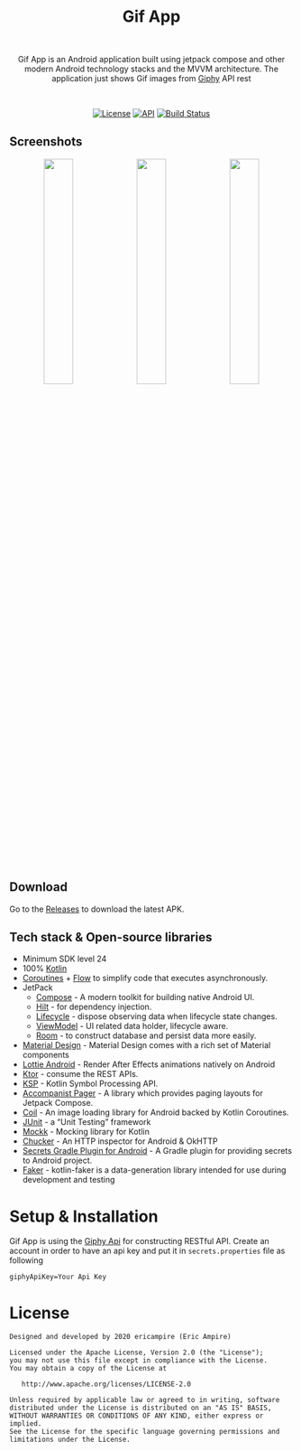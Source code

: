 <h1 align="center">Gif App</h1><br>
<p align="center">  
Gif App is an Android application built using jetpack compose and other modern Android technology stacks and the MVVM architecture. 
  The application just shows Gif images from <a href="https://developers.giphy.com">Giphy</a> API rest
</p>
<br>

<p align="center">
  <a href="https://opensource.org/licenses/Apache-2.0"><img alt="License" src="https://img.shields.io/badge/License-Apache%202.0-blue.svg"/></a>
  <a href="https://android-arsenal.com/api?level=24"><img alt="API" src="https://img.shields.io/badge/API-24%2B-brightgreen.svg?style=flat"/></a>
  <a href="https://github.com/yveskalume/gif-app/actions"><img alt="Build Status" src="https://github.com/yveskalume/gif-app/workflows/Android%20CI/badge.svg"/></a> <br>
</p>

## Screenshots
<p align="center">
  <img src="/preview/preview1.gif" width="32%"/>
  <img src="/preview/preview2.gif" width="32%"/>
  <img src="/preview/preview3.gif" width="32%"/>
</p>

## Download
Go to the [Releases](https://github.com/yveskalume/gif-app/releases) to download the latest APK.

## Tech stack & Open-source libraries
- Minimum SDK level 24
- 100% [Kotlin](https://kotlinlang.org/) 
- [Coroutines](https://github.com/Kotlin/kotlinx.coroutines) + [Flow](https://kotlin.github.io/kotlinx.coroutines/kotlinx-coroutines-core/kotlinx.coroutines.flow/) to simplify code that executes asynchronously.
- JetPack
    - [Compose](https://developer.android.com/jetpack/compose) - A modern toolkit for building native Android UI.
    - [Hilt](https://developer.android.com/training/dependency-injection/hilt-android) - for dependency injection.
    - [Lifecycle](https://developer.android.com/jetpack/androidx/releases/lifecycle) - dispose observing data when lifecycle state changes.
    - [ViewModel](https://developer.android.com/topic/libraries/architecture/viewmodel) - UI related data holder, lifecycle aware.
    - [Room](https://developer.android.com/training/data-storage/room) - to construct database and persist data more easily.
- [Material Design](https://developer.android.com/jetpack/compose/designsystems) - Material Design comes with a rich set of Material components
- [Lottie Android](https://github.com/airbnb/lottie-android) - Render After Effects animations natively on Android
- [Ktor](https://github.com/square/retrofit) - consume the REST APIs.
- [KSP](https://github.com/google/ksp) - Kotlin Symbol Processing API.
- [Accompanist Pager](https://google.github.io/accompanist/pager/) - A library which provides paging layouts for Jetpack Compose.
- [Coil](https://coil-kt.github.io/coil/compose/) - An image loading library for Android backed by Kotlin Coroutines.
- [JUnit](https://developer.android.com/training/testing/local-tests) - a “Unit Testing” framework
- [Mockk](https://mockk.io) - Mocking library for Kotlin
- [Chucker](https://github.com/ChuckerTeam/chucker) - An HTTP inspector for Android & OkHTTP
- [Secrets Gradle Plugin for Android](https://github.com/google/secrets-gradle-plugin) - A Gradle plugin for providing secrets to Android project.
- [Faker](https://serpro69.github.io/kotlin-faker/) - kotlin-faker is a data-generation library intended for use during development and testing

# Setup & Installation
Gif App is using the [Giphy Api](https://developers.giphy.com/docs/api/#quick-start-guide) for constructing RESTful API.
Create an account in order to have an api key and put it in `secrets.properties` file as following
```
giphyApiKey=Your Api Key
```
# License

```
Designed and developed by 2020 ericampire (Eric Ampire)

Licensed under the Apache License, Version 2.0 (the "License");
you may not use this file except in compliance with the License.
You may obtain a copy of the License at

   http://www.apache.org/licenses/LICENSE-2.0

Unless required by applicable law or agreed to in writing, software
distributed under the License is distributed on an "AS IS" BASIS,
WITHOUT WARRANTIES OR CONDITIONS OF ANY KIND, either express or implied.
See the License for the specific language governing permissions and
limitations under the License.
```
